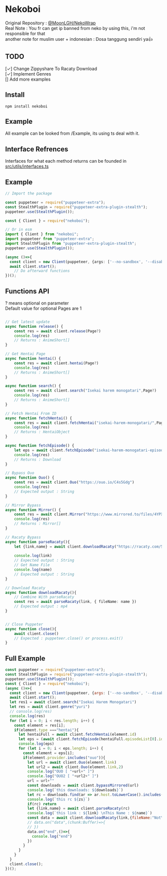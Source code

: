 # Nekoboi
Original Repository : <a href="https://github.com/MoonLGH/nekoWrap">@MoonLGH/NekoWrap</a></br>
Real Note : You fr can get ip banned from neko by using this, i'm not responsible for that</br>
another note for muslim user + indonesian : Dosa tanggung sendiri ya👍

## TODO

[✓] Change Zippyshare To Racaty Download</br>
[✓] Implement Genres </br>
[] Add more examples </br>

## Install

```
npm install nekoboi
```

## Example
All example can be looked from /Example, its using ts deal with it.


## Interface Refrences
Interfaces for what each method returns can be founded in [src/utils/interfaces.ts](https://github.com/wffzy/nekoboi/blob/main/src/utils/interfaces.ts)

## Example

```ts
// Import the package

const puppeteer = require("puppeteer-extra");
const StealthPlugin = require("puppeteer-extra-plugin-stealth");
puppeteer.use(StealthPlugin());

const { Client } = require("nekoboi");

// Or in esm
import { Client } from "nekoboi";
import puppeteer from "puppeteer-extra";
import StealthPlugin from "puppeteer-extra-plugin-stealth";
puppeteer.use(StealthPlugin());

(async ()=>{
  const client = new Client(puppeteer, {args: ['--no-sandbox', '--disable-setuid-sandbox']});
  await client.start();
    // Do afterward functions
})();
```

## Functions API
? means optional on parameter </br>
Default value for optional Pages are 1

```ts

// Get latest update
async function release() {
    const res = await client.release(Page?)
    console.log(res)
    // Returns : AnimeShort[]
}

// Get Hentai Page
async function hentai() {
    const res = await client.hentai(Page?)
    console.log(res)
    // Returns : AnimeShort[]
}

async function search() {
    const res = await client.search("Isekai harem monogatari",Page?)
    console.log(res)
    // Returns : AnimeShort[]
}

// Fetch Hentai From ID
async function fetchHentai() {
    const res = await client.fetchHentai("isekai-harem-monogatari/",Page?)
    console.log(res)
    // Returns : HentaiObject
}

async function fetchEpisode() {
    let eps = await client.fetchEpisode("isekai-harem-monogatari-episode-2-subtitle-indonesia/")
    console.log(res)
    // Returns : Download
}

// Bypass Ouo
async function Ouo() {
    const res = await client.Ouo("https://ouo.io/C4s5Gdg")
    console.log(res)
    // Expected output : String
}

// Mirror Bypass
async function Mirror() {
    const res = await client.Mirror("https://www.mirrored.to/files/4YPX8MZW/[NekoPoi]_Isekai_Harem_Monogatari_-_01_[720P][nekopoi.care].mp4_links")
    console.log(res)
    // Returns : Mirror[]
}

// Racaty Bypass
async function parseRacaty(){
    let {link,name} = await client.downloadRacaty("https://racaty.com/5p7mglv5k4vx")
    
    console.log(link)
    // Expected output : String
    // Get Name File
    console.log(name)
    // Expected output : String
}

// Download Racaty
async function downloadRacaty(){
    // Combine With parseRacaty
    const res = await parseRacaty(link, { fileName: name })
    // Expected output : mp4
}


// Close Puppeter
async function close(){
    await client.close()
    // Expected : puppeteer.close() or process.exit() 
}

```


## Full Example 
```javascript
const puppeteer = require("puppeteer-extra");
const StealthPlugin = require("puppeteer-extra-plugin-stealth");
puppeteer.use(StealthPlugin());
const { Client } = require("nekoboi");
(async ()=>{
  const client = new Client(puppeteer, {args: ['--no-sandbox', '--disable-setuid-sandbox']});
  await client.start();
  let res1 = await client.search("Isekai Harem Monogatari")
  let res = await client.genre("yuri")
  // console.log(res)
  console.log(res)
  for (let i = 0; i < res.length; i++) {
    const element = res[i];
    if(element.type ==="hentai"){
      let hentaiFull = await client.fetchHentai(element.id)
      let eps = (await client.fetchEpisode(hentaiFull.episodeList[0].id))[0].list
      console.log(eps)
      for (let i = 0; i < eps.length; i++) {
        const element = eps[i];
        if(element.provider.includes("ouo")){
          let url = await client.Ouo(element.link)
          let url2 = await client.Ouo(element.link,2)
          console.log("OUO [ "+url+" ]")
          console.log("OUO2 [ "+url2+" ]")
          url = url+""
          const downloads = await client.bypassMirrored(url)
          console.log(`this downloads: ${downloads}`)
          let rc = downloads.find(ar => ar.host.toLowerCase().includes("racaty"))?.url
          console.log(`this rc ${zs}`)
          if(rc) return
          let {link,name} = await client.parseRacaty(rc)
          console.log(`this link : ${link} \nThis Name : ${name}`)
          const data = await client.downloadRacaty(link,{fileName:"NotYourZy.mp4"})
          // data.on("data",(chunk:Buffer)=>{
          // })
          data.on("end",()=>{
            console.log("end")
          })
        }
      }
    }
  }
  client.close();
})();
```
